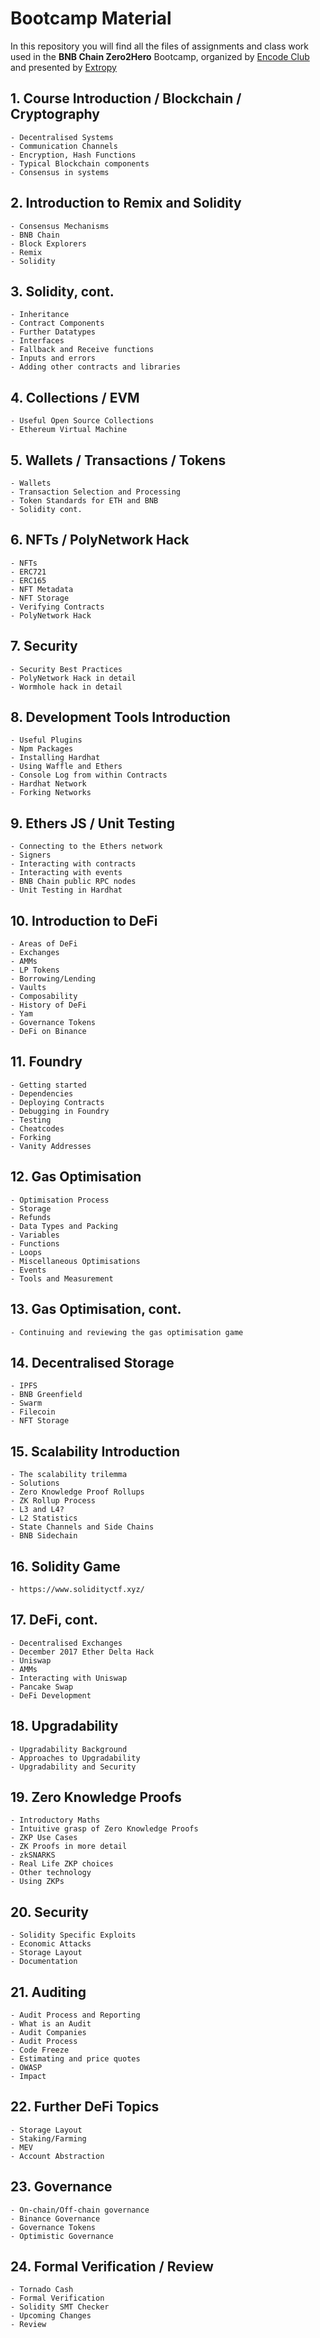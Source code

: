 # **Bootcamp Material**

In this repository you will find all the files of assignments and class work used in the **BNB Chain Zero2Hero** Bootcamp, organized by [Encode Club](https://www.encode.club/) and presented by [Extropy](https://extropy.io/)

## 1. Course Introduction / Blockchain / Cryptography

    - Decentralised Systems
    - Communication Channels
    - Encryption, Hash Functions
    - Typical Blockchain components
    - Consensus in systems

## 2. Introduction to Remix and Solidity

    - Consensus Mechanisms
    - BNB Chain
    - Block Explorers
    - Remix
    - Solidity

## 3. Solidity, cont.
	
    - Inheritance
    - Contract Components
    - Further Datatypes
    - Interfaces
    - Fallback and Receive functions
    - Inputs and errors
    - Adding other contracts and libraries

## 4. Collections / EVM

	- Useful Open Source Collections
    - Ethereum Virtual Machine

## 5. Wallets / Transactions / Tokens

	- Wallets
    - Transaction Selection and Processing
    - Token Standards for ETH and BNB
    - Solidity cont.

## 6. NFTs / PolyNetwork Hack

	- NFTs
    - ERC721
    - ERC165
    - NFT Metadata
    - NFT Storage
    - Verifying Contracts
    - PolyNetwork Hack

## 7. Security	
    - Security Best Practices
    - PolyNetwork Hack in detail
    - Wormhole hack in detail

## 8. Development Tools	Introduction

    - Useful Plugins
    - Npm Packages
    - Installing Hardhat
    - Using Waffle and Ethers
    - Console Log from within Contracts
    - Hardhat Network
    - Forking Networks

## 9. Ethers JS / Unit Testing

	- Connecting to the Ethers network
    - Signers
    - Interacting with contracts
    - Interacting with events
    - BNB Chain public RPC nodes
    - Unit Testing in Hardhat

## 10. Introduction to DeFi

	- Areas of DeFi
    - Exchanges
    - AMMs
    - LP Tokens
    - Borrowing/Lending
    - Vaults
    - Composability
    - History of DeFi
    - Yam
    - Governance Tokens
    - DeFi on Binance

## 11. Foundry	

    - Getting started
    - Dependencies
    - Deploying Contracts
    - Debugging in Foundry
    - Testing
    - Cheatcodes
    - Forking
    - Vanity Addresses

## 12. Gas Optimisation	

    - Optimisation Process
    - Storage
    - Refunds
    - Data Types and Packing
    - Variables
    - Functions
    - Loops
    - Miscellaneous Optimisations
    - Events
    - Tools and Measurement

## 13. Gas Optimisation, cont.	

    - Continuing and reviewing the gas optimisation game

## 14. Decentralised Storage	

    - IPFS
    - BNB Greenfield
    - Swarm
    - Filecoin
    - NFT Storage

## 15. Scalability Introduction 	

    - The scalability trilemma
    - Solutions
    - Zero Knowledge Proof Rollups
    - ZK Rollup Process
    - L3 and L4?
    - L2 Statistics
    - State Channels and Side Chains
    - BNB Sidechain

 ## 16. Solidity Game	

    - https://www.solidityctf.xyz/

## 17. DeFi, cont.

    - Decentralised Exchanges
    - December 2017 Ether Delta Hack
    - Uniswap
    - AMMs
    - Interacting with Uniswap
    - Pancake Swap
    - DeFi Development

## 18. Upgradability

	- Upgradability Background
    - Approaches to Upgradability
    - Upgradability and Security

## 19. Zero Knowledge Proofs
	
    - Introductory Maths
    - Intuitive grasp of Zero Knowledge Proofs
    - ZKP Use Cases
    - ZK Proofs in more detail
    - zkSNARKS
    - Real Life ZKP choices
    - Other technology
    - Using ZKPs

## 20. Security	

    - Solidity Specific Exploits
    - Economic Attacks
    - Storage Layout
    - Documentation

## 21. Auditing	

    - Audit Process and Reporting
    - What is an Audit
    - Audit Companies
    - Audit Process
    - Code Freeze
    - Estimating and price quotes
    - OWASP
    - Impact

## 22. Further DeFi Topics	

    - Storage Layout
    - Staking/Farming
    - MEV
    - Account Abstraction

## 23. Governance

	- On-chain/Off-chain governance
    - Binance Governance
    - Governance Tokens
    - Optimistic Governance 

## 24. Formal Verification / Review

	- Tornado Cash
    - Formal Verification
    - Solidity SMT Checker
    - Upcoming Changes
    - Review
